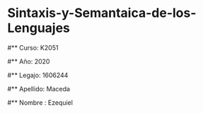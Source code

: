 # Sintaxis-y-Semantaica-de-los-Lenguajes


#** Curso: K2051

#** Año: 2020

#** Legajo: 1606244

#** Apellido: Maceda

#** Nombre : Ezequiel
